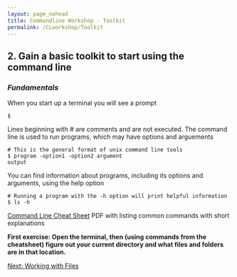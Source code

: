 ```yaml
---
layout: page_nohead
title: Commandline Workshop - Toolkit
permalink: /CLworkshop/Toolkit
---
```


## __2. Gain a basic toolkit to start using the command line__

### _Fundamentals_

When you start up a terminal you will see a prompt

```shell
$ 
```

Lines beginning with # are comments and are not executed. The command line is used to run programs, which may have options and arguements

```shell
# This is the general format of unix command line tools
$ program -option1 -option2 argument
output
```

You can find information about programs, including its options and arguments, using the help option

```shell
# Running a program with the -h option will print helpful information
$ ls -h
```

[Command Line Cheat Sheet](https://www.git-tower.com/blog/command-line-cheat-sheet/) PDF with listing common commands with short explanations

__First exercise: Open the terminal, then (using commands from the cheatsheet) figure out your current directory and what files and folders are in that location.__

[Next: Working with Files](Toolkit2/)
